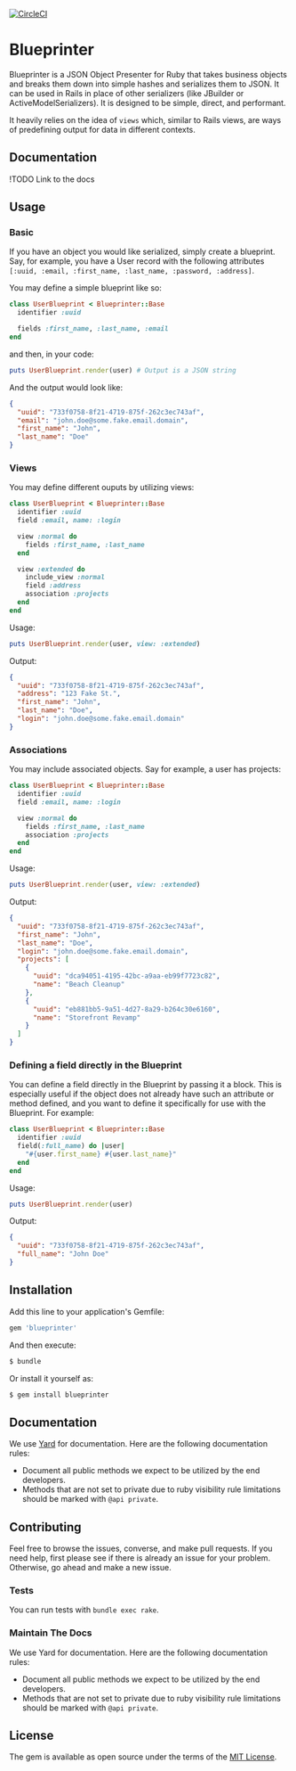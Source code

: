 [![CircleCI](https://circleci.com/gh/procore/blueprinter.svg?style=svg)](https://circleci.com/gh/procore/blueprinter)

# Blueprinter
Blueprinter is a JSON Object Presenter for Ruby that takes business objects and breaks them down into simple hashes and serializes them to JSON. It can be used in Rails in place of other serializers (like JBuilder or ActiveModelSerializers). It is designed to be simple, direct, and performant.

It heavily relies on the idea of `views` which, similar to Rails views, are ways of predefining output for data in different contexts.

## Documentation
!TODO Link to the docs

## Usage
### Basic
If you have an object you would like serialized, simply create a blueprint. Say, for example, you have a User record with the following attributes `[:uuid, :email, :first_name, :last_name, :password, :address]`.

You may define a simple blueprint like so:

```ruby
class UserBlueprint < Blueprinter::Base
  identifier :uuid

  fields :first_name, :last_name, :email
end
```

and then, in your code:
```ruby
puts UserBlueprint.render(user) # Output is a JSON string
```

And the output would look like:

```json
{
  "uuid": "733f0758-8f21-4719-875f-262c3ec743af",
  "email": "john.doe@some.fake.email.domain",
  "first_name": "John",
  "last_name": "Doe"
}
```

### Views
You may define different ouputs by utilizing views:
```ruby
class UserBlueprint < Blueprinter::Base
  identifier :uuid
  field :email, name: :login

  view :normal do
    fields :first_name, :last_name
  end

  view :extended do
    include_view :normal
    field :address
    association :projects
  end
end
```

Usage:
```ruby
puts UserBlueprint.render(user, view: :extended)
```

Output:
```json
{
  "uuid": "733f0758-8f21-4719-875f-262c3ec743af",
  "address": "123 Fake St.",
  "first_name": "John",
  "last_name": "Doe",
  "login": "john.doe@some.fake.email.domain"
}
```

### Associations
You may include associated objects. Say for example, a user has projects:
```ruby
class UserBlueprint < Blueprinter::Base
  identifier :uuid
  field :email, name: :login

  view :normal do
    fields :first_name, :last_name
    association :projects
  end
end
```

Usage:
```ruby
puts UserBlueprint.render(user, view: :extended)
```

Output:
```json
{
  "uuid": "733f0758-8f21-4719-875f-262c3ec743af",
  "first_name": "John",
  "last_name": "Doe",
  "login": "john.doe@some.fake.email.domain",
  "projects": [
    {
      "uuid": "dca94051-4195-42bc-a9aa-eb99f7723c82",
      "name": "Beach Cleanup"
    },
    {
      "uuid": "eb881bb5-9a51-4d27-8a29-b264c30e6160",
      "name": "Storefront Revamp"
    }
  ]
}
```

### Defining a field directly in the Blueprint

You can define a field directly in the Blueprint by passing it a block. This is especially useful if the object does not already have such an attribute or method defined, and you want to define it specifically for use with the Blueprint. For example:

```ruby
class UserBlueprint < Blueprinter::Base
  identifier :uuid
  field(:full_name) do |user|
    "#{user.first_name} #{user.last_name}"
  end
end
```

Usage:

```ruby
puts UserBlueprint.render(user)
```

Output:

```json
{
  "uuid": "733f0758-8f21-4719-875f-262c3ec743af",
  "full_name": "John Doe"
}
```

## Installation
Add this line to your application's Gemfile:

```ruby
gem 'blueprinter'
```

And then execute:
```bash
$ bundle
```

Or install it yourself as:
```bash
$ gem install blueprinter
```

## Documentation

We use [Yard](https://yardoc.org/) for documentation. Here are the following
documentation rules:

- Document all public methods we expect to be utilized by the end developers.
- Methods that are not set to private due to ruby visibility rule limitations should be marked with `@api private`.

## Contributing
Feel free to browse the issues, converse, and make pull requests. If you need help, first please see if there is already an issue for your problem. Otherwise, go ahead and make a new issue.

### Tests
You can run tests with `bundle exec rake`.

### Maintain The Docs
We use Yard for documentation. Here are the following documentation rules:

- Document all public methods we expect to be utilized by the end developers.
- Methods that are not set to private due to ruby visibility rule limitations should be marked with `@api private`.

## License
The gem is available as open source under the terms of the [MIT License](http://opensource.org/licenses/MIT).
